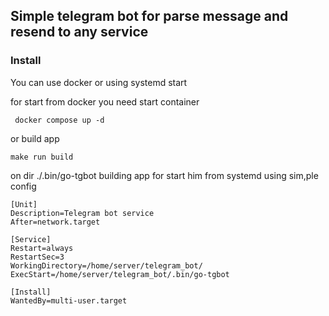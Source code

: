 ## Simple telegram bot for parse message and resend to any service

### Install

You can use docker or using systemd start

for start from docker you need start container

``` docker compose up -d```

or build app 

``` make run build ```

on dir ./.bin/go-tgbot building app for start him from systemd using sim,ple config

```
[Unit]
Description=Telegram bot service
After=network.target

[Service]
Restart=always
RestartSec=3
WorkingDirectory=/home/server/telegram_bot/
ExecStart=/home/server/telegram_bot/.bin/go-tgbot

[Install]
WantedBy=multi-user.target
```
